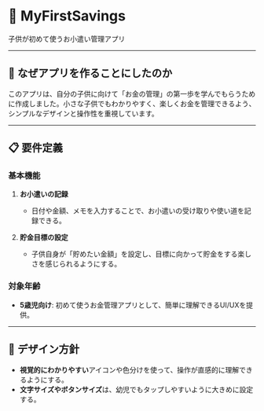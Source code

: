 # 📱 MyFirstSavings

子供が初めて使うお小遣い管理アプリ

---

## 🌟 なぜアプリを作ることにしたのか

このアプリは、自分の子供に向けて「お金の管理」の第一歩を学んでもらうために作成しました。小さな子供でもわかりやすく、楽しくお金を管理できるよう、シンプルなデザインと操作性を重視しています。

---

## 📋 要件定義

### 基本機能
1. **お小遣いの記録**
   - 日付や金額、メモを入力することで、お小遣いの受け取りや使い道を記録できる。

2. **貯金目標の設定**
   - 子供自身が「貯めたい金額」を設定し、目標に向かって貯金をする楽しさを感じられるようにする。

### 対象年齢
- **5歳児向け**: 初めて使うお金管理アプリとして、簡単に理解できるUI/UXを提供。

---

## 🎨 デザイン方針

- **視覚的にわかりやすい**アイコンや色分けを使って、操作が直感的に理解できるようにする。
- **文字サイズやボタンサイズ**は、幼児でもタップしやすいように大きめに設定する。


